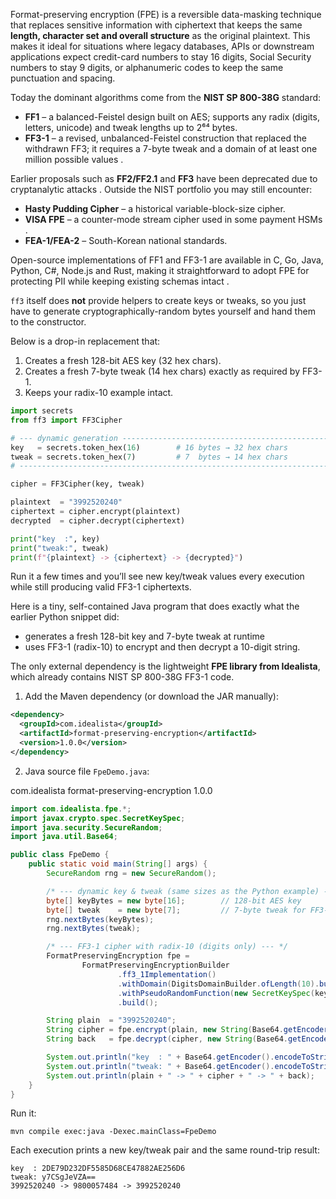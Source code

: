 Format-preserving encryption (FPE) is a reversible data-masking technique that replaces sensitive information with ciphertext that keeps the same **length, character set and overall structure** as the original plaintext.  This makes it ideal for situations where legacy databases, APIs or downstream applications expect credit-card numbers to stay 16 digits, Social Security numbers to stay 9 digits, or alphanumeric codes to keep the same punctuation and spacing.

Today the dominant algorithms come from the **NIST SP 800-38G** standard:

- **FF1** – a balanced-Feistel design built on AES; supports any radix (digits, letters, unicode) and tweak lengths up to 2⁶⁴ bytes.  
- **FF3-1** – a revised, unbalanced-Feistel construction that replaced the withdrawn FF3; it requires a 7-byte tweak and a domain of at least one million possible values .  

Earlier proposals such as **FF2/FF2.1** and **FF3** have been deprecated due to cryptanalytic attacks .  Outside the NIST portfolio you may still encounter:

- **Hasty Pudding Cipher** – a historical variable-block-size cipher.  
- **VISA FPE** – a counter-mode stream cipher used in some payment HSMs .  
- **FEA-1/FEA-2** – South-Korean national standards.

Open-source implementations of FF1 and FF3-1 are available in C, Go, Java, Python, C#, Node.js and Rust, making it straightforward to adopt FPE for protecting PII while keeping existing schemas intact .



`ff3` itself does **not** provide helpers to create keys or tweaks, so you just have to generate cryptographically-random bytes yourself and hand them to the constructor.

Below is a drop-in replacement that:

1. Creates a fresh 128-bit AES key (32 hex chars).  
2. Creates a fresh 7-byte tweak (14 hex chars) exactly as required by FF3-1.  
3. Keeps your radix-10 example intact.

```python
import secrets
from ff3 import FF3Cipher

# --- dynamic generation -------------------------------------------------
key   = secrets.token_hex(16)        # 16 bytes → 32 hex chars
tweak = secrets.token_hex(7)         # 7  bytes → 14 hex chars
# ------------------------------------------------------------------------

cipher = FF3Cipher(key, tweak)

plaintext  = "3992520240"
ciphertext = cipher.encrypt(plaintext)
decrypted  = cipher.decrypt(ciphertext)

print("key  :", key)
print("tweak:", tweak)
print(f"{plaintext} -> {ciphertext} -> {decrypted}")
```

Run it a few times and you’ll see new key/tweak values every execution while still producing valid FF3-1 ciphertexts.


Here is a tiny, self-contained Java program that does exactly what the earlier Python snippet did:  
- generates a fresh 128-bit key and 7-byte tweak at runtime  
- uses FF3-1 (radix-10) to encrypt and then decrypt a 10-digit string.

The only external dependency is the lightweight **FPE library from Idealista**, which already contains NIST SP 800-38G FF3-1 code.

1. Add the Maven dependency (or download the JAR manually):

```xml
<dependency>
  <groupId>com.idealista</groupId>
  <artifactId>format-preserving-encryption</artifactId>
  <version>1.0.0</version>
</dependency>
```

2. Java source file `FpeDemo.java`:

<dependency>
  <groupId>com.idealista</groupId>
  <artifactId>format-preserving-encryption</artifactId>
  <version>1.0.0</version>
</dependency>

```java
import com.idealista.fpe.*;
import javax.crypto.spec.SecretKeySpec;
import java.security.SecureRandom;
import java.util.Base64;

public class FpeDemo {
    public static void main(String[] args) {
        SecureRandom rng = new SecureRandom();

        /* --- dynamic key & tweak (same sizes as the Python example) --- */
        byte[] keyBytes = new byte[16];        // 128-bit AES key
        byte[] tweak    = new byte[7];         // 7-byte tweak for FF3-1
        rng.nextBytes(keyBytes);
        rng.nextBytes(tweak);

        /* --- FF3-1 cipher with radix-10 (digits only) --- */
        FormatPreservingEncryption fpe =
                FormatPreservingEncryptionBuilder
                        .ff3_1Implementation()
                        .withDomain(DigitsDomainBuilder.ofLength(10).build())
                        .withPseudoRandomFunction(new SecretKeySpec(keyBytes, "AES"))
                        .build();

        String plain  = "3992520240";
        String cipher = fpe.encrypt(plain, new String(Base64.getEncoder().encode(tweak)));
        String back   = fpe.decrypt(cipher, new String(Base64.getEncoder().encode(tweak)));

        System.out.println("key  : " + Base64.getEncoder().encodeToString(keyBytes));
        System.out.println("tweak: " + Base64.getEncoder().encodeToString(tweak));
        System.out.println(plain + " -> " + cipher + " -> " + back);
    }
}
```

Run it:

```
mvn compile exec:java -Dexec.mainClass=FpeDemo
```

Each execution prints a new key/tweak pair and the same round-trip result:

```
key  : 2DE79D232DF5585D68CE47882AE256D6
tweak: y7CSgJeVZA==
3992520240 -> 9800057484 -> 3992520240
```
